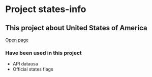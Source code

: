 # Project states-info

This project about United States of America
--
[Open page](https://aleksei-p.github.io/states-info/)

### Have been used in this project

* API datausa
* Official states flags
